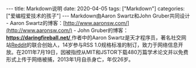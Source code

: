 --- title: Markdown说明 date: 2020-04-05 tags: ["Markdown"] categories: ["爱编程爱技术的孩子"] --- Markdown由Aaron Swartz和John Gruber共同设计 - Aaron Swartz的博客：[http://www.aaronsw.com/](http://www.aaronsw.com/) - John Gruber的博客： [**https://daringfireball.net/** ](https://daringfireball.net/ ) 作者中的Aaron Swartz是天才程序员，著名社交网站[Reddit](http://www.reddit.com/)的联合创始人，14岁参与RSS 1.0规格标准的制订，致力于网络信息开放。在2011年7月19日，因被指控从MIT和JSTOR下载480万篇学术论文并以免费形式上传于网络被捕，2013年1月自杀身亡，年仅26岁。  